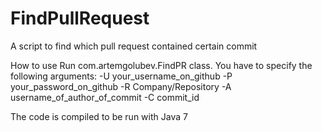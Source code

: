 FindPullRequest
===============

A script to find which pull request contained certain commit

How to use
Run com.artemgolubev.FindPR class. You have to specify the following arguments:
-U your_username_on_github
-P your_password_on_github
-R Company/Repository
-A username_of_author_of_commit
-C commit_id

The code is compiled to be run with Java 7
